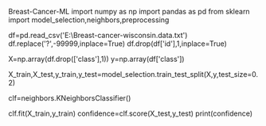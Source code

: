  Breast-Cancer-ML
import numpy as np
import pandas as pd
from sklearn import model_selection,neighbors,preprocessing

df=pd.read_csv('E:\Breast-cancer-wisconsin.data.txt')
df.replace('?',-99999,inplace=True)
df.drop(df['id'],1,inplace=True)

X=np.array(df.drop(['class'],1))
y=np.array(df['class'])

X_train,X_test,y_train,y_test=model_selection.train_test_split(X,y,test_size=0.2)

clf=neighbors.KNeighborsClassifier()

clf.fit(X_train,y_train)
confidence=clf.score(X_test,y_test)
print(confidence)
